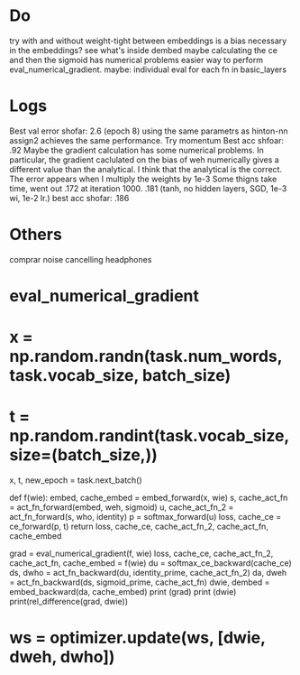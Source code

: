 # Do
try with and without weight-tight between embeddings
is a bias necessary in the embeddings?
see what's inside dembed
maybe calculating the ce and then the sigmoid has numerical problems
easier way to perform eval_numerical_gradient. maybe: individual eval for each fn in basic_layers

# Logs
Best val error shofar: 2.6 (epoch 8)
using the same parametrs as hinton-nn assign2 achieves the same performance. Try momentum
Best acc shfoar: .92
Maybe the gradient calculation has some numerical problems. In particular, the gradient caclulated on the bias of weh numerically gives a different value than the analytical. I think that the analytical is the correct. The error appears when I multiply the weights by 1e-3
Some thigns take time, went out .172 at iteration 1000.
.181 (tanh, no hidden layers, SGD, 1e-3 wi, 1e-2 lr.)
best acc shofar: .186

# Others
comprar noise cancelling headphones

# eval_numerical_gradient
# x = np.random.randn(task.num_words, task.vocab_size, batch_size)
# t = np.random.randint(task.vocab_size, size=(batch_size,))
x, t, new_epoch = task.next_batch()

def f(wie):
    embed, cache_embed = embed_forward(x, wie)
    s, cache_act_fn = act_fn_forward(embed, weh, sigmoid)
    u, cache_act_fn_2 = act_fn_forward(s, who, identity)
    p = softmax_forward(u)
    loss, cache_ce = ce_forward(p, t)
    return loss, cache_ce, cache_act_fn_2, cache_act_fn, cache_embed

grad = eval_numerical_gradient(f, wie)
loss, cache_ce, cache_act_fn_2, cache_act_fn, cache_embed = f(wie)
du = softmax_ce_backward(cache_ce)
ds, dwho = act_fn_backward(du, identity_prime, cache_act_fn_2)
da, dweh = act_fn_backward(ds, sigmoid_prime, cache_act_fn)
dwie, dembed = embed_backward(da, cache_embed)
print (grad)
print (dwie)
print(rel_difference(grad, dwie))
# ws = optimizer.update(ws, [dwie, dweh, dwho])
